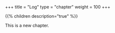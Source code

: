 +++
title = "Log"
type = "chapter"
weight = 100
+++

{{% children description="true" %}}

This is a new chapter.